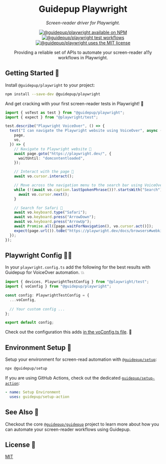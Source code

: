 <h1 align="center">Guidepup Playwright</h1>
<p align="center">
  <i>Screen-reader driver for Playwright.</i>
</p>
<p align="center">
  <a href="https://www.npmjs.com/package/@guidepup/playwright"><img alt="@guidepup/playwright available on NPM" src="https://img.shields.io/npm/v/@guidepup/playwright" /></a>
  <a href="https://github.com/guidepup/guidepup-playwright/actions/workflows/test.yml"><img alt="@guidepup/playwright test workflows" src="https://github.com/guidepup/guidepup-playwright/workflows/Test/badge.svg" /></a>
  <a href="https://github.com/guidepup/guidepup-playwright/blob/main/LICENSE"><img alt="@guidepup/playwright uses the MIT license" src="https://img.shields.io/github/license/guidepup/guidepup-playwright" /></a>
</p>
<p align="center">
  Providing a reliable set of APIs to automate your screen-reader a11y workflows in Playwright.
</p>

## Getting Started 🦮

Install `@guidepup/playwright` to your project:

```bash
npm install --save-dev @guidepup/playwright
```

And get cracking with your first screen-reader tests in Playwright! 🚀

```ts
import { voTest as test } from "@guidepup/playwright";
import { expect } from "@playwright/test";

test.describe("Playwright VoiceOver", () => {
  test("I can navigate the Playwright website using VoiceOver", async ({
    page,
    vo,
  }) => {
    // Navigate to Playwright website 🎉
    await page.goto("https://playwright.dev/", {
      waitUntil: "domcontentloaded",
    });

    // Interact with the page 🙌
    await vo.cursor.interact();

    // Move across the navigation menu to the search bar using VoiceOver 🔎
    while (!(await vo.caption.lastSpokenPhrase())?.startsWith("Search")) {
      await vo.cursor.next();
    }

    // Search for Safari 👀
    await vo.keyboard.type("Safari");
    await vo.keyboard.press("ArrowDown");
    await vo.keyboard.press("ArrowUp");
    await Promise.all([page.waitForNavigation(), vo.cursor.act()]);
    expect(page.url()).toBe("https://playwright.dev/docs/browsers#webkit");
  });
});
```

## Playwright Config 🐕‍🦺

In your `playwright.config.ts` add the following for the best results with
Guidepup for VoiceOver automation. 💥

```ts
import { devices, PlaywrightTestConfig } from "@playwright/test";
import { voConfig } from "@guidepup/playwright";

const config: PlaywrightTestConfig = {
  ...voConfig,
  
  // Your custom config ...
};

export default config;
```

Check out the configuration this adds [in the voConfig.ts file](./src/voConfig.ts). 👀

## Environment Setup 🐾

Setup your environment for screen-read automation with [`@guidepup/setup`](https://github.com/guidepup/setup):

```bash
npx @guidepup/setup
```

If you are using GitHub Actions, check out the dedicated [`guidepup/setup-action`](https://github.com/marketplace/actions/guidepup-setup):

```yaml
- name: Setup Environment
  uses: guidepup/setup-action
```

## See Also 🐶

Checkout the core [`@guidepup/guidepup`](https://github.com/guidepup/guidepup)
project to learn more about how you can automate your screen-reader workflows
using Guidepup.

## License 🐩

[MIT](https://github.com/guidepup/guidepup/blob/main/LICENSE)
